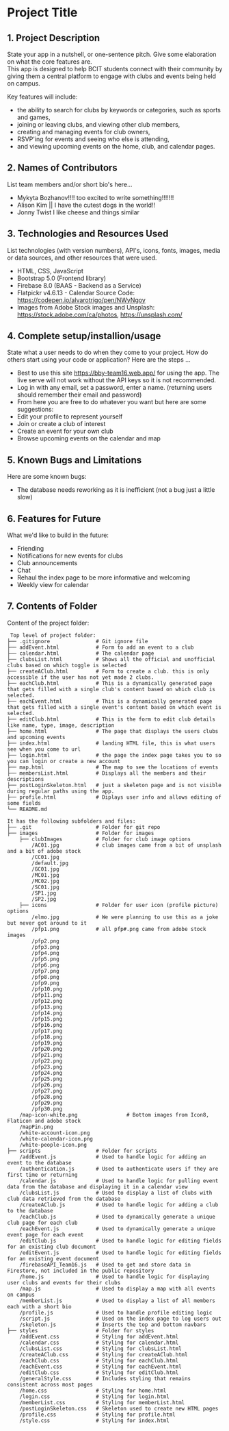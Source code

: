 # Project Title

## 1. Project Description
State your app in a nutshell, or one-sentence pitch. Give some elaboration on what the core features are.  
This app is designed to help BCIT students connect with their community by giving them a central platform to engage with clubs and events being held on campus.

Key features will include:
* the ability to search for clubs by keywords or categories, such as sports and games,
* joining or leaving clubs, and viewing other club members,
* creating and managing events for club owners,
* RSVP'ing for events and seeing who else is attending,
* and viewing upcoming events on the home, club, and calendar pages.

## 2. Names of Contributors
List team members and/or short bio's here... 
* Mykyta Bozhanov!!!! too excited to write something!!!!!!!
* Alison Kim || I have the cutest dogs in the world!!
* Jonny Twist I like cheese and things similar
	
## 3. Technologies and Resources Used
List technologies (with version numbers), API's, icons, fonts, images, media or data sources, and other resources that were used.
* HTML, CSS, JavaScript
* Bootstrap 5.0 (Frontend library)
* Firebase 8.0 (BAAS - Backend as a Service)
* Flatpickr v4.6.13 - Calendar Source Code: https://codepen.io/alvarotrigo/pen/NWyNgoy
* Images from Adobe Stock images and Unsplash: https://stock.adobe.com/ca/photos, https://unsplash.com/

## 4. Complete setup/installion/usage
State what a user needs to do when they come to your project.  How do others start using your code or application?
Here are the steps ...
* Best to use this site https://bby-team16.web.app/ for using the app. The live serve will not work without the API keys so it is not recommended.
* Log in with any email, set a password, enter a name. (returning users should remember their email and password)
* From here you are free to do whatever you want but here are some suggestions:
*   Edit your profile to represent yourself
*   Join or create a club of interest
*   Create an event for your own club
*   Browse upcoming events on the calendar and map

## 5. Known Bugs and Limitations
Here are some known bugs:
* The database needs reworking as it is inefficient (not a bug just a little slow)

## 6. Features for Future
What we'd like to build in the future:
* Friending 
* Notifications for new events for clubs
* Club announcements
* Chat
* Rehaul the index page to be more informative and welcoming
* Weekly view for calendar
	
## 7. Contents of Folder
Content of the project folder:

```
 Top level of project folder: 
├── .gitignore               # Git ignore file
├── addEvent.html            # Form to add an event to a club
├── calendar.html            # The calendar page
├── clubsList.html           # Shows all the official and unofficial clubs based on which toggle is selected
├── createAClub.html         # Form to create a club. this is only accessible if the user has not yet made 2 clubs.
├── eachClub.html            # This is a dynamically generated page that gets filled with a single club's content based on which club is selected.
├── eachEvent.html           # This is a dynamically generated page that gets filled with a single event's content based on which event is selected.
├── editClub.html            # This is the form to edit club details like name, type, image, description
├── home.html                # The page that displays the users clubs and upcoming events
├── index.html               # landing HTML file, this is what users see when you come to url
├── login.html               # the page the index page takes you to so you can login or create a new account
├── map.html                 # The map to see the locations of events
├── membersList.html         # Displays all the members and their descriptions
├── postLoginSkeleton.html   # just a skeleton page and is not visible during regular paths using the app.
├── profile.html             # Diplays user info and allows editing of some fields
└── README.md

It has the following subfolders and files:
├── .git                     # Folder for git repo
├── images                   # Folder for images
    ├── clubImages           # Folder for club image options
        /AC01.jpg            # club images came from a bit of unsplash and a bit of adobe stock
        /CC01.jpg
        /default.jpg
        /GC01.jpg
        /MC01.jpg
        /MC02.jpg
        /SC01.jpg
        /SP1.jpg
        /SP2.jpg
    ├── icons                # Folder for user icon (profile picture) options
        /elmo.jpg            # We were planning to use this as a joke but never got around to it
        /pfp1.png            # all pfp#.png came from adobe stock images
        /pfp2.png
        /pfp3.png
        /pfp4.png
        /pfp5.png
        /pfp6.png
        /pfp7.png
        /pfp8.png
        /pfp9.png
        /pfp10.png
        /pfp11.png
        /pfp12.png
        /pfp13.png
        /pfp14.png
        /pfp15.png
        /pfp16.png
        /pfp17.png
        /pfp18.png
        /pfp19.png
        /pfp20.png
        /pfp21.png
        /pfp22.png
        /pfp23.png
        /pfp24.png
        /pfp25.png
        /pfp26.png
        /pfp27.png
        /pfp28.png
        /pfp29.png
        /pfp30.png
    /map-icon-white.png                # Bottom images from Icon8, Flaticon and adobe stock
    /mapPin.png 
    /white-account-icon.png 
    /white-calendar-icon.png 
    /white-people-icon.png 
├── scripts                  # Folder for scripts
    /addEvent.js             # Used to handle logic for adding an event to the database
    /authentication.js       # Used to authenticate users if they are first time or returning
    /calendar.js             # Used to handle logic for pulling event data from the database and displaying it in a calendar view
    /clubsList.js            # Used to display a list of clubs with club data retrieved from the database
    /createAClub.js          # Used to handle logic for adding a club to the database
    /eachClub.js             # Used to dynamically generate a unique club page for each club
    /eachEvent.js            # Used to dynamically generate a unique event page for each event
    /editClub.js             # Used to handle logic for editing fields for an existing club document
    /editEvent.js            # Used to handle logic for editing fields for an existing event document
    /firebaseAPI_Team16.js   # Used to get and store data in Firestore, not included in the public repository
    /home.js                 # Used to handle logic for displaying user clubs and events for their clubs
    /map.js                  # Used to display a map with all events on campus
    /memberList.js           # Used to display a list of all members each with a short bio
    /profile.js              # Used to handle profile editing logic
    /script.js               # Used on the index page to log users out
    /skeleton.js             # Inserts the top and bottom navbars
├── styles                   # Folder for styles
    /addEvent.css            # Styling for addEvent.html
    /calendar.css            # Styling for calendar.html
    /clubsList.css           # Styling for clubsList.html
    /createAClub.css         # Styling for createAClub.html
    /eachClub.css            # Styling for eachClub.html
    /eachEvent.css           # Styling for eachEvent.html
    /editClub.css            # Styling for editClub.html
    /generalStyle.css        # Includes styling that remains consistent across most pages
    /home.css                # Styling for home.html
    /login.css               # Styling for login.html
    /memberList.css          # Styling for memberList.html
    /postLoginSkeleton.css   # Skeleton used to create new HTML pages
    /profile.css             # Styling for profile.html
    /style.css               # Styling for index.html



```